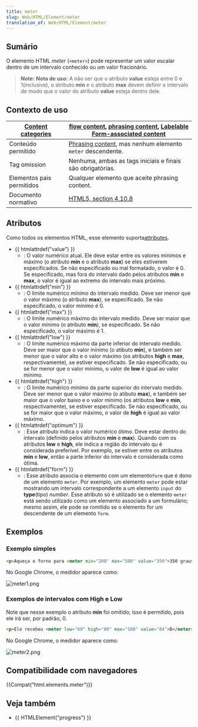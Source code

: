 ```yaml
---
title: meter
slug: Web/HTML/Element/meter
translation_of: Web/HTML/Element/meter
---
```

## Sumário

O elemento HTML _meter_ (`<meter>`) pode representar um valor escalar dentro de um intervalo conhecido ou um valor fracionário.

> **Note:** **Nota de uso:** A não ser que o atributo **value** esteja entre 0 e 1(inclusive), o atributo **min** e o atributo **max** devem definir o intervalo de modo que o valor do atributo **value** esteja dentro dele.

## Contexto de uso

| [Content categories](/en/HTML/Content_categories "en/HTML/Content categories") | [flow content](/en/HTML/Content_categories#flow_content "en/HTML/Content categories#flow content"), [phrasing content](/en/HTML/Content_categories#phrasing_content "en/HTML/Content categories#phrasing content"), [Labelable](/en/HTML/Content_categories#form-labelable "en/HTML/Content categories#form labelable") [Form-associated content](/en/HTML/Content_categories#form-associated "en/HTML/Content categories#form associated") |
| ------------------------------------------------------------------------------ | ------------------------------------------------------------------------------------------------------------------------------------------------------------------------------------------------------------------------------------------------------------------------------------------------------------------------------------------------------------------------------------------------------------------------------------------- |
| Conteúdo permitido                                                             | [Phrasing content](/en/HTML/Content_categories#Phrasing_content "en/HTML/Content categories#Phrasing content"), mas nenhum elemento `meter` descendente.                                                                                                                                                                                                                                                                                    |
| Tag omission                                                                   | Nenhuma, ambas as tags iniciais e finais são obrigatórias.                                                                                                                                                                                                                                                                                                                                                                                  |
| Elementos pais permitidos                                                      | Qualquer elemento que aceite phrasing content.                                                                                                                                                                                                                                                                                                                                                                                              |
| Documento normativo                                                            | [HTML5, section 4.10.8](http://www.whatwg.org/specs/web-apps/current-work/multipage/the-button-element.html#the-meter-element)                                                                                                                                                                                                                                                                                                              |

## Atributos

Como todos os elementos HTML, esse elemento suporta[attributes](/en/HTML/Global_attributes "en/HTML/Global attributes").

- {{ htmlattrdef("value") }}
  - : O valor numérico atual. Ele deve estar entre os valores mínimos e máximo (o atributo **min** e o atributo **max**) se eles estiverem especificados. Se não especificado ou mal formatado, o valor é 0. Se especificado, mas fora do intervalo dado pelos atributos **min** e **max**, o valor é igual ao extremo do intervalo mais próximo.
- {{ htmlattrdef("min") }}
  - : O limite numérico mínimo do intervalo medido. Deve ser menor que o valor máximo (o atributo **max**), se especificado. Se não especificado, o valor mínimo é 0.
- {{ htmlattrdef("max") }}
  - : O limite numérico máximo do intervalo medido. Deve ser maior que o valor mínimo (o atributo **min**), se especificado. Se não especificado, o valor máximo é 1.
- {{ htmlattrdef("low") }}
  - : O limite numérico máximo da parte inferior do intervalo medido. Deve ser maior que o valor mínimo (o atibuto **min**), e também ser menor que o valor alto e o valor máximo (os atributos **high** e **max**, respectivamente), se estiver especificado. Se não especificado, ou se for menor que o valor mínimo, o valor de **low** é igual ao valor mínimo.
- {{ htmlattrdef("high") }}
  - : O limite numérico mínimo da parte superior do intervalo medido. Deve ser menor que o valor máximo (o atibuto **max**), e também ser maior que o valor baixo e o valor mínimo (os atributos **low** e **min**, respectivamente), se estiver especificado. Se não especificado, ou se for maior que o valor máximo, o valor de **high** é igual ao valor máximo.
- {{ htmlattrdef("optimum") }}
  - : Esse atributo indica o valor numérico ótimo. Deve estar dentro do intervalo (definido pelos atributos **min** e **max**). Quando com os atributos **low** e **high**, ele indica a região do intervalo qu é considerada preferível. Por exemplo, se estiver entre os atributos **min** e **low**, então a parte inferior do intervalo é considerada como ótima.
- {{ htmlattrdef("form") }}
  - : Esse atributo associa o elemento com um elemento`form` que é dono de um elemento `meter`. Por exemplo, um elemento `meter` pode estar mostrando um intervalo correspondente a um elemento `input` do **type**(tipo) _number_. Esse atributo só é utilizado se o elemento `meter` está sendo utilizado como um elemento associado a um formulário; mesmo assim, ele pode se romitido se o elemento for um descendente de um elemento `form`.

## Exemplos

### Exemplo simples

```html
<p>Aqueça o forno para <meter min="200" max="500" value="350">350 graus</meter>.</p>
```

No Google Chrome, o medidor aparece como:

![meter1.png](/@api/deki/files/4940/=meter1.png)

### Exemplos de intervalos com High e Low

Note que nesse exemplo o atributo **min** foi omitido; isso é permitido, pois ele irá ser, por padrão, 0.

```html
<p>Ele recebeu <meter low="69" high="80" max="100" value="84">B</meter> no exame.</p>
```

No Google Chrome, o medidor aparece como:

![meter2.png](/@api/deki/files/4941/=meter2.png)

## Compatibilidade com navegadores

{{Compat("html.elements.meter")}}

## Veja também

- {{ HTMLElement("progress") }}
